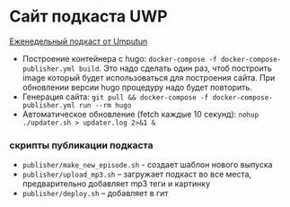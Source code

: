 # Сайт подкаста UWP 

[Еженедельный подкаст от Umputun](https://podcast.umputun.com)

* Построение контейнера с hugo: `docker-compose -f docker-compose-publisher.yml build`. Это надо сделать один раз, чтоб построить image который будет использоваться для построения сайта. При обновлении версии hugo процедуру надо будет повторить.
* Генерация сайта: `git pull && docker-compose -f docker-compose-publisher.yml run --rm hugo`
* Автоматическое обновление (fetch каждые 10 секунд): `nohup ./updater.sh > updater.log 2>&1 &`

### скрипты публикации подкаста

- `publisher/make_new_episode.sh` - создает шаблон нового выпуска
- `publisher/upload_mp3.sh` – загружает подкаст во все места, предварительно добавляет mp3 теги и картинку
- `publisher/deploy.sh` – добавляет в гит